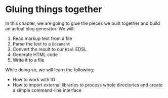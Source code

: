 # Gluing things together

In this chapter, we are going to glue the pieces we built together
and build an actual blog generator. We will:

1. Read markup text from a file
2. Parse the text to a `Document`
3. Convert the result to our `Html` EDSL
4. Generate HTML code
5. Write it to a file

While doing so, we will learn the following:

- How to work with IO
- How to import external libraries to process whole directories and create a simple command-line interface
